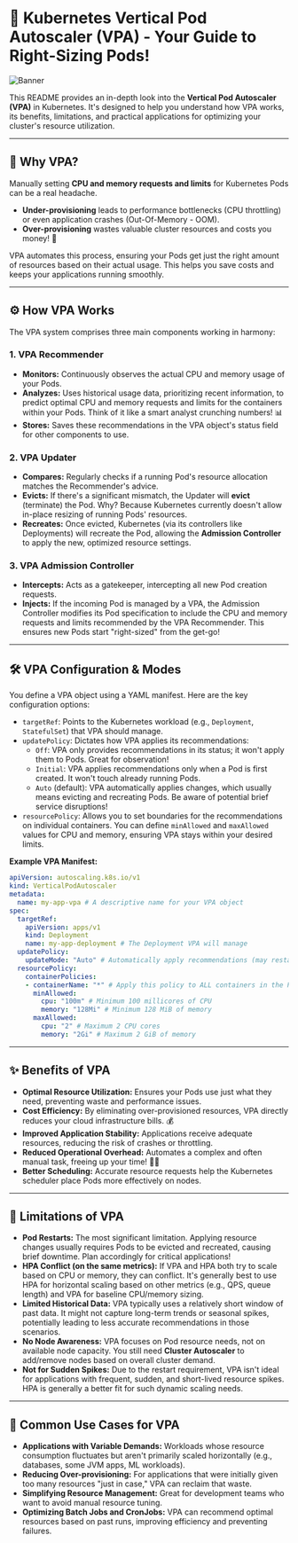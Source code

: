 # 🚀 Kubernetes Vertical Pod Autoscaler (VPA) - Your Guide to Right-Sizing Pods\!

<img src="https://github.com/bhuvan-raj/Kubernetes-Openshift-Zero-to-Hero/blob/main/VPA/assets/vpa.png" alt="Banner" />


This README provides an in-depth look into the **Vertical Pod Autoscaler (VPA)** in Kubernetes. It's designed to help you understand how VPA works, its benefits, limitations, and practical applications for optimizing your cluster's resource utilization.

-----

## 🤔 Why VPA?

Manually setting **CPU and memory requests and limits** for Kubernetes Pods can be a real headache.

  * **Under-provisioning** leads to performance bottlenecks (CPU throttling) or even application crashes (Out-Of-Memory - OOM).
  * **Over-provisioning** wastes valuable cluster resources and costs you money\! 💸

VPA automates this process, ensuring your Pods get just the right amount of resources based on their actual usage. This helps you save costs and keeps your applications running smoothly.

-----

## ⚙️ How VPA Works

The VPA system comprises three main components working in harmony:

### 1\. VPA Recommender

  * **Monitors:** Continuously observes the actual CPU and memory usage of your Pods.
  * **Analyzes:** Uses historical usage data, prioritizing recent information, to predict optimal CPU and memory requests and limits for the containers within your Pods. Think of it like a smart analyst crunching numbers\! 📊
  * **Stores:** Saves these recommendations in the VPA object's status field for other components to use.

### 2\. VPA Updater

  * **Compares:** Regularly checks if a running Pod's resource allocation matches the Recommender's advice.
  * **Evicts:** If there's a significant mismatch, the Updater will **evict** (terminate) the Pod. Why? Because Kubernetes currently doesn't allow in-place resizing of running Pods' resources.
  * **Recreates:** Once evicted, Kubernetes (via its controllers like Deployments) will recreate the Pod, allowing the **Admission Controller** to apply the new, optimized resource settings.

### 3\. VPA Admission Controller

  * **Intercepts:** Acts as a gatekeeper, intercepting all new Pod creation requests.
  * **Injects:** If the incoming Pod is managed by a VPA, the Admission Controller modifies its Pod specification to include the CPU and memory requests and limits recommended by the VPA Recommender. This ensures new Pods start "right-sized" from the get-go\!

-----

## 🛠️ VPA Configuration & Modes

You define a VPA object using a YAML manifest. Here are the key configuration options:

  * `targetRef`: Points to the Kubernetes workload (e.g., `Deployment`, `StatefulSet`) that VPA should manage.
  * `updatePolicy`: Dictates how VPA applies its recommendations:
      * `Off`: VPA only provides recommendations in its status; it won't apply them to Pods. Great for observation\!
      * `Initial`: VPA applies recommendations only when a Pod is first created. It won't touch already running Pods.
      * `Auto` (default): VPA automatically applies changes, which usually means evicting and recreating Pods. Be aware of potential brief service disruptions\!
  * `resourcePolicy`: Allows you to set boundaries for the recommendations on individual containers. You can define `minAllowed` and `maxAllowed` values for CPU and memory, ensuring VPA stays within your desired limits.

**Example VPA Manifest:**

```yaml
apiVersion: autoscaling.k8s.io/v1
kind: VerticalPodAutoscaler
metadata:
  name: my-app-vpa # A descriptive name for your VPA object
spec:
  targetRef:
    apiVersion: apps/v1
    kind: Deployment
    name: my-app-deployment # The Deployment VPA will manage
  updatePolicy:
    updateMode: "Auto" # Automatically apply recommendations (may restart Pods)
  resourcePolicy:
    containerPolicies:
    - containerName: "*" # Apply this policy to ALL containers in the Pod
      minAllowed:
        cpu: "100m" # Minimum 100 millicores of CPU
        memory: "128Mi" # Minimum 128 MiB of memory
      maxAllowed:
        cpu: "2" # Maximum 2 CPU cores
        memory: "2Gi" # Maximum 2 GiB of memory
```

-----

## ✨ Benefits of VPA

  * **Optimal Resource Utilization:** Ensures your Pods use just what they need, preventing waste and performance issues.
  * **Cost Efficiency:** By eliminating over-provisioned resources, VPA directly reduces your cloud infrastructure bills. 💰
  * **Improved Application Stability:** Applications receive adequate resources, reducing the risk of crashes or throttling.
  * **Reduced Operational Overhead:** Automates a complex and often manual task, freeing up your time\! 🧑‍💻
  * **Better Scheduling:** Accurate resource requests help the Kubernetes scheduler place Pods more effectively on nodes.

-----

## 🚧 Limitations of VPA

  * **Pod Restarts:** The most significant limitation. Applying resource changes usually requires Pods to be evicted and recreated, causing brief downtime. Plan accordingly for critical applications\!
  * **HPA Conflict (on the same metrics):** If VPA and HPA both try to scale based on CPU or memory, they can conflict. It's generally best to use HPA for horizontal scaling based on other metrics (e.g., QPS, queue length) and VPA for baseline CPU/memory sizing.
  * **Limited Historical Data:** VPA typically uses a relatively short window of past data. It might not capture long-term trends or seasonal spikes, potentially leading to less accurate recommendations in those scenarios.
  * **No Node Awareness:** VPA focuses on Pod resource needs, not on available node capacity. You still need **Cluster Autoscaler** to add/remove nodes based on overall cluster demand.
  * **Not for Sudden Spikes:** Due to the restart requirement, VPA isn't ideal for applications with frequent, sudden, and short-lived resource spikes. HPA is generally a better fit for such dynamic scaling needs.

-----

## 🎯 Common Use Cases for VPA

  * **Applications with Variable Demands:** Workloads whose resource consumption fluctuates but aren't primarily scaled horizontally (e.g., databases, some JVM apps, ML workloads).
  * **Reducing Over-provisioning:** For applications that were initially given too many resources "just in case," VPA can reclaim that waste.
  * **Simplifying Resource Management:** Great for development teams who want to avoid manual resource tuning.
  * **Optimizing Batch Jobs and CronJobs:** VPA can recommend optimal resources based on past runs, improving efficiency and preventing failures.

